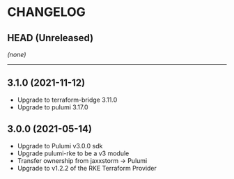 CHANGELOG
=========

## HEAD (Unreleased)
_(none)_

---

## 3.1.0 (2021-11-12)
* Upgrade to terraform-bridge 3.11.0
* Upgrade to pulumi 3.17.0

## 3.0.0 (2021-05-14)
* Upgrade to Pulumi v3.0.0 sdk
* Upgrade pulumi-rke to be a v3 module
* Transfer ownership from jaxxstorm -> Pulumi
* Upgrade to v1.2.2 of the RKE Terraform Provider

